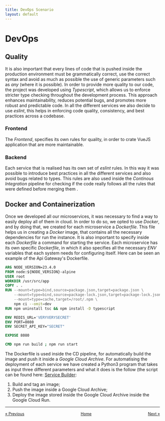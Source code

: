 ```yaml
---
title: DevOps Scenario
layout: default
---
```

# DevOps

## Quality

It is also important that every lines of code that is pushed inside the production environment must be grammatically correct, use the correct syntax and avoid as much as possible the use of generic parameters such as *any* (where it is possible). In order to provide more quality to our code, the project was developed using *Typescript*, which allows us to enforce stricter type checking throughout the development process. This approach enhances maintainability, reduces potential bugs, and promotes more robust and predictable code. In all the different services we also decide to use *eslint*, this helps in enforcing code quality, consistency, and best practices across a codebase.

### Frontend

The *Frontend*, specifies its own rules for quality, in order to crate VueJS application that are more maintainable.

### Backend

Each service that is realised has its own set of *eslint* rules. In this way it was possible to introduce best practices in all the different services and also avoid bugs related to types. This rules are also used inside the *Continous Integration* pipeline for checking if the code really follows all the rules that were defined before merging them .

## Docker and Containerization

Once we developed all our microservices, it was necessary to find a way to easily deploy all of them in cloud. In order to do so, we opted to use *Docker*, and by doing that, we created for each microservice a *Dockerfile*. This file helps us in creating a *Docker* image, that contains all the necessary dependencies for run the instance. It is also important to specify inside each *Dockerfile* a command for starting the service. Each microservice has its own specific *Dockerfile*, in which it also specifies all the necessary *ENV* variables that each system needs for configuring itself. Here can be seen an example of the Api Gateway's Dockerfile.

```Dockerfile
ARG NODE_VERSION=23.4.0
FROM node:${NODE_VERSION}-alpine
USER root
WORKDIR /usr/src/app
COPY . .
RUN --mount=type=bind,source=package.json,target=package.json \
    --mount=type=bind,source=package-lock.json,target=package-lock.json \
    --mount=type=cache,target=/root/.npm \
    npm ci --omit=dev
RUN npm uninstall tsc && npm install -D typescript

ENV REDIS_URL='VERYVERYSECRET'
ENV PORT=8080
ENV SECRET_API_KEY="SECRET"

EXPOSE 8080

CMD npm run build ; npm run start
```

The Dockerfile is used inside the CD pipeline, for automatically build the image and push it inside a *Google Cloud Archive*. For automatising the deployment of each service we have created a Python3 program that takes as input three different parameters and what it does is the follow (the script can be found here: [Service Builder](https://github.com/ER-climate-monitor/service-builder):
1. Build and tag an image;
2. Push the image inside a Google Cloud Archive;
3. Deploy the image stored inside the Google Cloud Archive inside the Google Cloud Run.

---

<div style="display: flex; justify-content: space-between; align-items: center; font-size: 0.9em;">
  <a href="/er-climate-monitor/3-design.html">&laquo; Previous</a>
  <a href="/er-climate-monitor/index.html" style="text-align: center;">Home</a>
  <a href="/er-climate-monitor/5-deployment.html">Next &raquo;</a>
</div>

